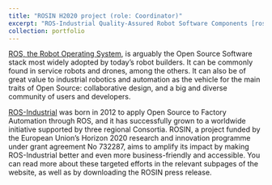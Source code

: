```yaml
---
title: "ROSIN H2020 project (role: Coordinator)"
excerpt: "ROS-Industrial Quality-Assured Robot Software Components [rosin-project.eu](http://rosin-project.eu)<br/><img src='https://rosin-project.eu/wp-content/uploads/2016-11-IPA-ROS-Events-16_CMKY-bearbeitet-blau.jpg' height='12'>"
collection: portfolio
---
```


[ROS, the Robot Operating System](http://www.ros.org/), is arguably the Open Source Software stack most widely adopted by today’s robot builders. It can be commonly found in service robots and drones, among the others. It can also be of great value to industrial robotics and automation as the vehicle for the main traits of Open Source: collaborative design, and a big and diverse community of users and developers.

[ROS-Industrial](http://rosindustrial.org/) was born in 2012 to apply Open Source to Factory Automation through ROS, and it has successfully grown to a worldwide initiative supported by three regional Consortia. ROSIN, a project funded by the European Union’s Horizon 2020 research and innovation programme under grant agreement No 732287, aims to amplify its impact by making ROS-Industrial better and even more business-friendly and accessible. You can read more about these targeted efforts in the relevant subpages of the website, as well as by downloading the ROSIN press release.
